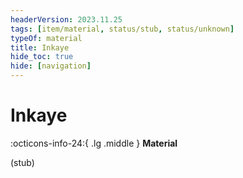 ```yaml
---
headerVersion: 2023.11.25
tags: [item/material, status/stub, status/unknown]
typeOf: material
title: Inkaye
hide_toc: true
hide: [navigation]
---
```

# Inkaye
:octicons-info-24:{ .lg .middle } **Material**  

(stub)